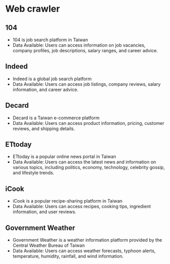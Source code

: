 # Web crawler 
## 104
* 104 is job search platform in Taiwan
* Data Available: Users can access information on job vacancies, company profiles, job descriptions, salary ranges, and career advice.

## Indeed
* Indeed is a global job search platform
* Data Available: Users can access job listings, company reviews, salary information, and career advice.

## Decard
* Decard is a Taiwan e-commerce platform  
* Data Available: Users can access product information, pricing, customer reviews, and shipping details.

## ETtoday
* ETtoday is a popular online news portal in Taiwan
* Data Available: Users can access the latest news and information on various topics, including politics, economy, technology, celebrity gossip, and lifestyle trends.

## iCook
* iCook is a popular recipe-sharing platform in Taiwan
* Data Available: Users can access recipes, cooking tips, ingredient information, and user reviews.

## Government Weather
* Government Weather is a weather information platform provided by the Central Weather Bureau of Taiwan
* Data Available: Users can access weather forecasts, typhoon alerts, temperature, humidity, rainfall, and wind information.
